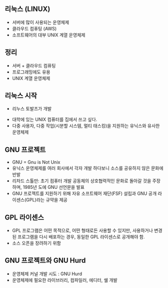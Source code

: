 ## 리눅스 (LINUX)
- 서버에 많이 사용되는 운영체제
- 클라우드 컴퓨팅 (AWS)
- 소프트웨어의 대부 UNIX 계열 운영체제

## 정리
- 서버 + 클라우드 컴퓨팅
- 프로그래밍에도 유용
- UNIX 계열 운영체제

## 리눅스 시작
- 리누스 토발즈가 개발
+ 대학에 있는 UNIX 컴퓨터를 집에서 쓰고 싶다.
+ 다중 사용자, 다중 작업(시분할 시스템, 멀티 태스킹)을 지원하는 유닉스와 유사한 운영체제

## GNU 프로젝트
- GNU = Gnu is Not Unix
- 유닉스 운영체제를 여러 회사에서 각자 개발 하다보니 소스를 공유하지 않은 문화에 반발
- 리차드 스톨만: 초기 컴퓨터 개발 공동체의 상호협력적인 문화로 돌아갈 것을 주장하며, 1985년 도에 GNU 선언문을 발표
- GNU 프로젝트를 지원하기 위해 자유 소프트웨어 재단(FSF) 설립과 GNU 공개 라이센스(GPL)라는 규약을 제공

## GPL 라이센스
- GPL 프로그램은 어떤 목적으로, 어떤 형태로든 사용할 수 있지만, 사용하거나 변경된 프로그램을 다시 배포하는 경우, 동일한 GPL 라이센스로 공개해야 함.
- 소스 오픈을 장려하기 위함

## GNU 프로젝트와 GNU Hurd
- 운영체제 커널 개발 시도 : GNU Hurd
- 운영체제에 필요한 라이브러리, 컴파일러, 에디터, 쉘 개발